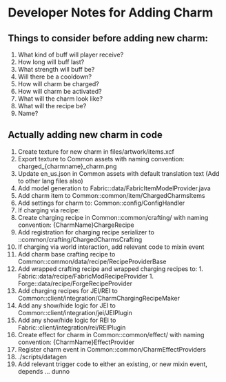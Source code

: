# Developer Notes for Adding Charm

## Things to consider before adding new charm:
1. What kind of buff will player receive?
1. How long will buff last?
1. What strength will buff be?
1. Will there be a cooldown?
1. How will charm be charged?
1. How will charm be activated?
1. What will the charm look like?
1. What will the recipe be?
1. Name?

## Actually adding new charm in code
1. Create texture for new charm in files/artwork/items.xcf
  1. Export texture to Common assets with naming convention: charged\_{charmname}\_charm.png
1. Update en\_us.json in Common assets with default translation text (Add to other lang files also)
1. Add model generation to Fabric::data/FabricItemModelProvider.java
1. Add charm item to Common::common/item/ChargedCharmsItems
1. Add settings for charm to: Common::config/ConfigHandler
1. If charging via recipe:
  1. Create charging recipe in Common::common/crafting/ with naming convention: {CharmName}ChargeRecipe
  1. Add registration for charging recipe serializer to ::common/crafting/ChargedCharmsCrafting
1. If charging via world interaction, add relevant code to mixin event
1. Add charm base crafting recipe to Common::common/data/recipe/RecipeProviderBase
  1. Add wrapped crafting recipe and wrapped charging recipes to:
    1. Fabric::data/recipe/FabricModRecipeProvider
    1. Forge::data/recipe/ForgeRecipeProvider
1. Add charging recipes for JEI/REI to Common::client/integration/CharmChargingRecipeMaker
  1. Add any show/hide logic for JEI to Common::client/integration/jei/JEIPlugin
  1. Add any show/hide logic for REI to Fabric::client/integration/rei/REIPlugin
1. Create effect for charm in Common::common/effect/ with naming convention: {CharmName}EffectProvider
1. Register charm event in Common::common/CharmEffectProviders
1. ./scripts/datagen
1. Add relevant trigger code to either an existing, or new mixin event, depends ... dunno
